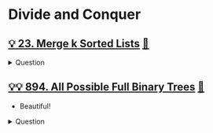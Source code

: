# Divide and Conquer

## [:bulb: 23. Merge k Sorted Lists](https://leetcode.com/problems/merge-k-sorted-lists/) [:dart:](merge_k_sorted_lists.h)
<details><summary markdown="span">Question</summary>

```markdown
You are given an array of k linked-lists lists,
each linked-list is sorted in ascending order.

Merge all the linked-lists into one sorted linked-list and return it.
```
</details>

## [:bulb::bulb: 894. All Possible Full Binary Trees](https://leetcode.com/problems/all-possible-full-binary-trees/) [:dart:](all_full_btree.h)
- Beautiful!
<details><summary markdown="span">Question</summary>

```markdown
Given an integer n, return a list of all possible full binary trees with n nodes.
- Each node of each tree in the answer must have Node.val == 0.
- Each element of the answer is the root node of one possible tree.
- You may return the final list of trees in any order.

- A full binary tree is a binary tree where each node has exactly 0 or 2 children.
```
</details>